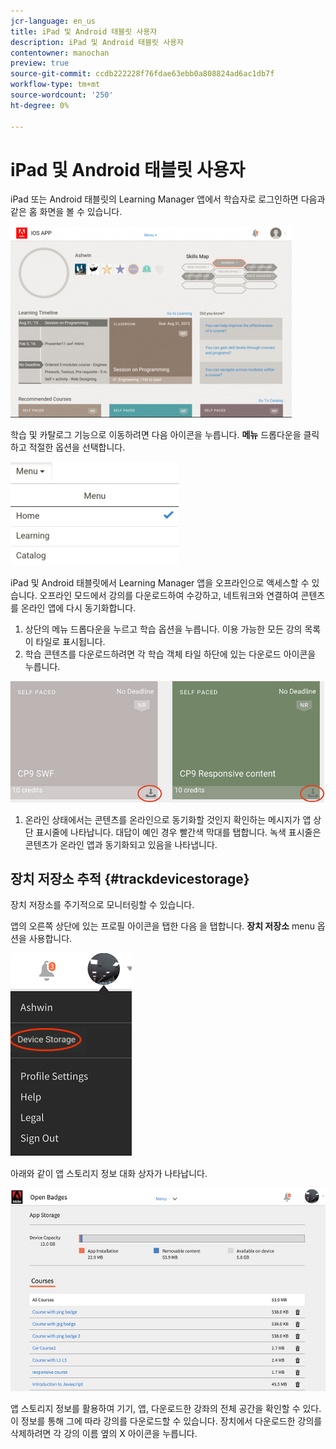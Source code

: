```yaml
---
jcr-language: en_us
title: iPad 및 Android 태블릿 사용자
description: iPad 및 Android 태블릿 사용자
contentowner: manochan
preview: true
source-git-commit: ccdb222228f76fdae63ebb0a808824ad6ac1db7f
workflow-type: tm+mt
source-wordcount: '250'
ht-degree: 0%

---
```




# iPad 및 Android 태블릿 사용자

iPad 또는 Android 태블릿의 Learning Manager 앱에서 학습자로 로그인하면 다음과 같은 홈 화면을 볼 수 있습니다.

![](assets/screenshot-2015-08-07-12-24-40-e1439211134842.png)

학습 및 카탈로그 기능으로 이동하려면 다음 아이콘을 누릅니다. **메뉴** 드롭다운을 클릭하고 적절한 옵션을 선택합니다.

![](assets/menu-ipad.png)

iPad 및 Android 태블릿에서 Learning Manager 앱을 오프라인으로 액세스할 수 있습니다. 오프라인 모드에서 강의를 다운로드하여 수강하고, 네트워크와 연결하여 콘텐츠를 온라인 앱에 다시 동기화합니다.

1. 상단의 메뉴 드롭다운을 누르고 학습 옵션을 누릅니다. 이용 가능한 모든 강의 목록이 타일로 표시됩니다.
1. 학습 콘텐츠를 다운로드하려면 각 학습 객체 타일 하단에 있는 다운로드 아이콘을 누릅니다.

![](assets/download-ipad.png)

1. 온라인 상태에서는 콘텐츠를 온라인으로 동기화할 것인지 확인하는 메시지가 앱 상단 표시줄에 나타납니다. 대답이 예인 경우 빨간색 막대를 탭합니다. 녹색 표시줄은 콘텐츠가 온라인 앱과 동기화되고 있음을 나타냅니다.

## 장치 저장소 추적 {#trackdevicestorage}

장치 저장소를 주기적으로 모니터링할 수 있습니다.

앱의 오른쪽 상단에 있는 프로필 아이콘을 탭한 다음 을 탭합니다. **장치 저장소** menu 옵션을 사용합니다.

![](assets/app-device-storage.png)

아래와 같이 앱 스토리지 정보 대화 상자가 나타납니다.

![](assets/app-storage.png)

앱 스토리지 정보를 활용하여 기기, 앱, 다운로드한 강좌의 전체 공간을 확인할 수 있다. 이 정보를 통해 그에 따라 강의를 다운로드할 수 있습니다. 장치에서 다운로드한 강의를 삭제하려면 각 강의 이름 옆의 X 아이콘을 누릅니다.
